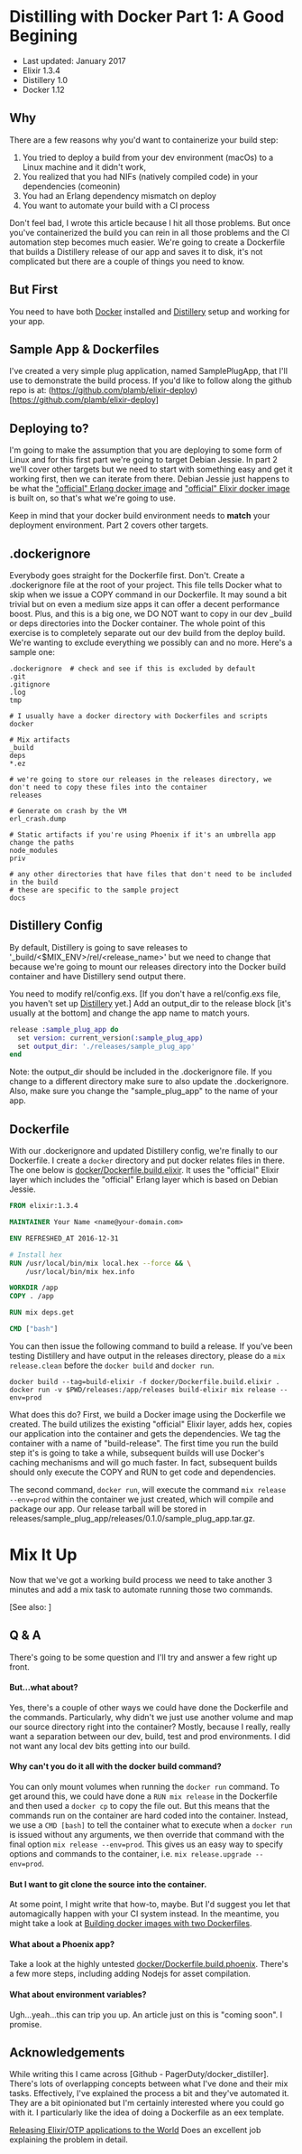 # Distilling with Docker Part 1: A Good Begining

- Last updated: January 2017
- Elixir 1.3.4
- Distillery 1.0
- Docker 1.12

## Why

There are a few reasons why you'd want to containerize your build step:

1. You tried to deploy a build from your dev environment (macOs) to a Linux machine and it didn't work,
2. You realized that you had NIFs (natively compiled code) in your dependencies (comeonin)
3. You had an Erlang dependency mismatch on deploy
4. You want to automate your build with a CI process

Don't feel bad, I wrote this article because I hit all those problems. But once you've containerized the build you can rein in all those problems and the CI automation step becomes much easier. We're going to create a Dockerfile that builds a Distillery release of our app and saves it to disk, it's not complicated but there are a couple of things you need to know.

## But First
You need to have both [Docker](https://docs.docker.com/engine/installation/) installed and [Distillery](https://github.com/bitwalker/distillery) setup and working for your app.

## Sample App & Dockerfiles
I've created a very simple plug application, named SamplePlugApp, that I'll use to demonstrate the build process. If you'd like to follow along the github repo is at: (https://github.com/plamb/elixir-deploy)[https://github.com/plamb/elixir-deploy]

## Deploying to?

I'm going to make the assumption that you are deploying to some form of Linux and for this first part we're going to target Debian Jessie. In part 2 we'll cover other targets but we need to start with something easy and get it working first, then we can iterate from there. Debian Jessie just happens to be what the ["official" Erlang docker image](https://hub.docker.com/_/erlang/) and ["official" Elixir docker image](https://hub.docker.com/_/elixir/) is built on, so that's what we're going to use.

Keep in mind that your docker build environment needs to **match** your deployment environment. Part 2 covers other targets.

## .dockerignore

Everybody goes straight for the Dockerfile first. Don't. Create a .dockerignore file at the root of your project. This file tells Docker what to skip when we issue a COPY command in our Dockerfile. It may sound a bit trivial but on even a medium size apps it can offer a decent performance boost. Plus, and this is a big one, we DO NOT want to copy in our dev _build or deps directories into the Docker container. The whole point of this exercise is to completely separate out our dev build from the deploy build. We're wanting to exclude everything we possibly can and no more. Here's a sample one:

```
.dockerignore  # check and see if this is excluded by default
.git
.gitignore
.log
tmp

# I usually have a docker directory with Dockerfiles and scripts
docker

# Mix artifacts
_build
deps
*.ez

# we're going to store our releases in the releases directory, we don't need to copy these files into the container
releases

# Generate on crash by the VM
erl_crash.dump

# Static artifacts if you're using Phoenix if it's an umbrella app change the paths
node_modules
priv

# any other directories that have files that don't need to be included in the build
# these are specific to the sample project
docs
```

## Distillery Config

By default, Distillery is going to save releases to '_build/<$MIX_ENV>/rel/<release_name>' but we need to change that because we're going to mount our releases directory into the Docker build container and have Distillery send output there.

You need to modify rel/config.exs. [If you don't have a rel/config.exs file, you haven't set up [Distillery](https://github.com/bitwalker/distillery) yet.] Add an output_dir to the release block [it's usually at the bottom] and change the app name to match yours.

```elixir
release :sample_plug_app do
  set version: current_version(:sample_plug_app)
  set output_dir: './releases/sample_plug_app'
end
```
Note: the output_dir should be included in the .dockerignore file. If you change to a different directory make sure to also update the .dockerignore. Also, make sure you change the "sample_plug_app" to the name of your app.

## Dockerfile

With our .dockerignore and updated Distillery config, we're finally to our Dockerfile. I create a `docker` directory and put docker relates files in there. The one below is [docker/Dockerfile.build.elixir](./docker/Dockerfile.build.elixir). It uses the "official" Elixir layer which includes the "official" Erlang layer which is based on Debian Jessie.

```dockerfile
FROM elixir:1.3.4

MAINTAINER Your Name <name@your-domain.com>

ENV REFRESHED_AT 2016-12-31

# Install hex
RUN /usr/local/bin/mix local.hex --force && \
    /usr/local/bin/mix hex.info

WORKDIR /app
COPY . /app

RUN mix deps.get

CMD ["bash"]
```

You can then issue the following command to build a release. If you've been testing Distillery and have output in the releases directory, please do a `mix release.clean` before the `docker build` and `docker run`.

```
docker build --tag=build-elixir -f docker/Dockerfile.build.elixir .
docker run -v $PWD/releases:/app/releases build-elixir mix release --env=prod
```

What does this do? First, we build a Docker image using the Dockerfile we created. The build utilizes the existing "official" Elixir layer, adds hex, copies our application into the container and gets the dependencies. We tag the container with a name of "build-release". The first time you run the build step it's is going to take a while, subsequent builds will use Docker's caching mechanisms and will go much faster. In fact, subsequent builds should only execute the COPY and RUN to get code and dependencies.

The second command, `docker run`, will execute the command `mix release --env=prod` within the container we just created, which will compile and package our app. Our release tarball will be stored in releases/sample_plug_app/releases/0.1.0/sample_plug_app.tar.gz.

# Mix It Up
Now that we've got a working build process we need to take another 3 minutes and add a mix task to automate running those two commands.

[See also: []()]

## Q & A

There's going to be some question and I'll try and answer a few right up front.

#### But...what about?
Yes, there's a couple of other ways we could have done the Dockerfile and the commands. Particularly, why didn't we just use another volume and map our source directory right into the container? Mostly, because I really, really want a separation between our dev, build, test and prod environments. I did not want any local dev bits getting into our build.

#### Why can't you do it all with the docker build command?
You can only mount volumes when running the `docker run` command. To get around this, we could have done a `RUN mix release` in the Dockerfile and then used a `docker cp` to copy the file out. But this means that the commands run on the container are hard coded into the container. Instead, we use a `CMD [bash]` to tell the container what to execute when a `docker run` is issued without any arguments, we then override that command with the final option `mix release --env=prod`. This gives us an easy way to specify options and commands to the container, i.e. `mix release.upgrade --env=prod`.

#### But I want to git clone the source into the container.
At some point, I might write that how-to, maybe. But I'd suggest you let that automagically happen with your CI system instead. In the meantime, you might take a look at [Building docker images with two Dockerfiles](http://blog.tomecek.net/post/build-docker-image-in-two-steps).

#### What about a Phoenix app?
Take a look at the highly untested [docker/Dockerfile.build.phoenix](./docker/Dockerfile.build.phoenix). There's a few more steps, including adding Nodejs for asset compilation.

#### What about environment variables?
Ugh...yeah...this can trip you up. An article just on this is "coming soon". I promise.

## Acknowledgements
While writing this I came across [Github - PagerDuty/docker_distiller]. There's lots of overlapping concepts between what I've done and their mix tasks. Effectively, I've explained the process a bit and they've automated it. They are a bit opinionated but I'm certainly interested where you could go with it. I particularly like the idea of doing a Dockerfile as an eex template.

[Releasing Elixir/OTP applications to the World](https://kennyballou.com/blog/2016/05/elixir-otp-releases/) Does an excellent job explaining the problem in detail.
